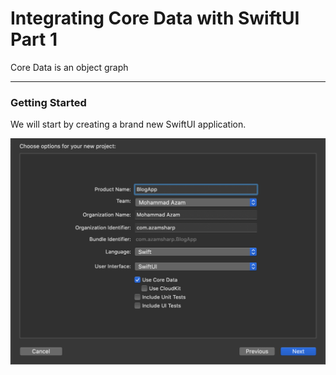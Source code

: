 # Integrating Core Data with SwiftUI Part 1

Core Data is an object graph 


---

### Getting Started 

We will start by creating a brand new SwiftUI application. 

![Core Data SwiftUI Template](images/core-data-1.png)
